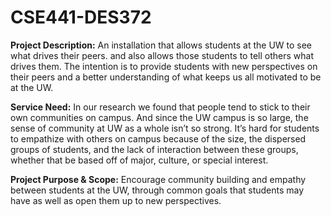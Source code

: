 # CSE441-DES372

**Project Description:** An installation that allows students at the UW to see what drives their peers. and also allows those students to tell others what drives them. The intention is to provide students with new perspectives on their peers and a better understanding of what keeps us all motivated to be at the UW.

**Service Need:** In our research we found that people tend to stick to their own communities on campus. And since the UW campus is so large, the sense of community at UW as a whole isn’t so strong. It’s hard for students to empathize with others on campus because of the size, the dispersed groups of students, and the lack of interaction between these groups, whether that be based off of major, culture, or special interest.

**Project Purpose & Scope:** Encourage community building and empathy between students at the UW, through common goals that students may have as well as open them up to new perspectives. 
